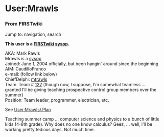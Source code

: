 # User:Mrawls

### From FIRSTwiki

Jump to: navigation, search

**This user is a [FIRSTwiki](FIRSTwiki "FIRSTwiki" ) [sysop](FIRSTwiki:Administrators "FIRSTwiki:Administrators" ).**

AKA: Mark Rawls  
Mrawls is a [sysop](FIRSTwiki:Administrators
"FIRSTwiki:Administrators" ).  
Joined: June 1, 2004 officially, but been hangin' around since the beginning  
AIM: CaudilloFranco  
e-mail: (follow link below)  
ChiefDelphi:
[mtrawls](http://www.chiefdelphi.com/forums/member.php?userid=4230
"http://www.chiefdelphi.com/forums/member.php?userid=4230" )  
Team: Team # [122](122 "122" ) (though now, I suppose, I'm somewhat
teamless ... granted I'll be giving teaching prospective control group members
over the summer)  
Position: Team leader, programmer, electrician, etc.

See [User:Mrawls/.Plan](User:Mrawls/.Plan "User:Mrawls/.Plan" )

Teaching summer camp ... computer science and physics to a bunch of little
kids (4-8th grade). Why does no one know calculus? Geez, ... well, I'll be
working pretty tedious days. Not much time.

